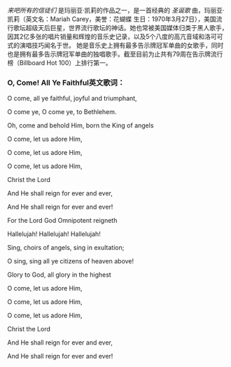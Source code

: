 

_来吧所有的信徒们_ 是玛丽亚·凯莉的作品之一，是一首经典的 _圣诞歌_ 曲，玛丽亚·凯莉（英文名：Mariah Carey，美誉：花蝴蝶
生日：1970年3月27日），美国流行歌坛超级天后巨星，世界流行歌坛的神话。她也常被美国媒体归类于黑人歌手，因其2亿多张的唱片销量和辉煌的音乐史记录，以及5个八度的高亢音域和洛可可式的演唱技巧闻名于世。
她是音乐史上拥有最多告示牌冠军单曲的女歌手，同时也是拥有最多告示牌冠军单曲的独唱歌手。截至目前为止共有79周在告示牌流行榜（Billboard Hot
100）上排行第一。

### O, Come! All Ye Faithful英文歌词：

O come, all ye faithful, joyful and triumphant,

O come ye, O come ye, to Bethlehem.

Oh, come and behold Him, born the King of angels

O come, let us adore Him,

O come, let us adore Him,

O come, let us adore Him,

Christ the Lord

And He shall reign for ever and ever,

And He shall reign for ever and ever!

For the Lord God Omnipotent reigneth

Hallelujah! Hallelujah! Hallelujah!

Sing, choirs of angels, sing in exultation;

O sing, sing all ye citizens of heaven above!

Glory to God, all glory in the highest

O come, let us adore Him,

O come, let us adore Him,

O come, let us adore Him,

Christ the Lord

And He shall reign for ever and ever,

And He shall reign for ever and ever!

